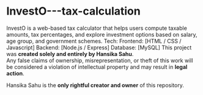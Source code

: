 # InvestO---tax-calculation
InvestO is a web-based tax calculator that helps users compute taxable amounts, tax percentages, and explore investment options based on salary, age group, and government schemes.
Tech:
Frontend: [HTML / CSS / Javascript]
Backend: [Node.js / Express]
Database: [MySQL]
This project was **created solely and entirely by Hansika Sahu**.  
Any false claims of ownership, misrepresentation, or theft of this work will be considered a violation of intellectual property and may result in **legal action**.  

Hansika Sahu is the **only rightful creator and owner** of this repository.
